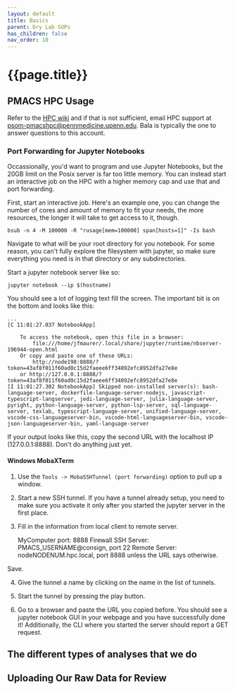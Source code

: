 ```yaml
---
layout: default
title: Basics
parent: Dry Lab SOPs
has_children: false
nav_order: 10
---
```

<!--Merge this page with intro to computation and Dry Lab SOP index-->
# {{page.title}}

## PMACS HPC Usage

Refer to the [HPC wiki](https://hpcwiki.pmacs.upenn.edu/index.php/HPC:User_Guide) and if that is not sufficient, email HPC support at [psom-pmacshpc@pennmedicine.upenn.edu](psom-pmacshpc@pennmedicine.upenn.edu). Bala is typically the one to answer questions to this account.

### Port Forwarding for Jupyter Notebooks

Occassionally, you'd want to program and use Jupyter Notebooks, but the 20GB limit on the Posix server is far too little memory. You can instead start an interactive job on the HPC with a higher memory cap and use that and port forwarding.

First, start an interactive job. Here's an example one, you can change the number of cores and amount of memory to fit your needs, the more resources, the longer it will take to get access to it, though.

`bsub -n 4 -M 100000 -R "rusage[mem=100000] span[hosts=1]" -Is bash`

Navigate to what will be your root directory for you notebook. For some reason, you can't fully explore the filesystem with jupyter, so make sure everything you need is in that directory or any subdirectories.

Start a jupyter notebook server like so:

`jupyter notebook --ip $(hostname)`

You should see a lot of logging text fill the screen. The important bit is on the bottom and looks like this:

    ...
    [C 11:01:27.037 NotebookApp]

        To access the notebook, open this file in a browser:
            file:///home/jfmaurer/.local/share/jupyter/runtime/nbserver-196944-open.html
        Or copy and paste one of these URLs:
            http://node198:8888/?token=43af8f011f60ad0c15d2faeee6ff34892efc8952dfa27e8e
        or http://127.0.0.1:8888/?token=43af8f011f60ad0c15d2faeee6ff34892efc8952dfa27e8e
    [I 11:01:27.302 NotebookApp] Skipped non-installed server(s): bash-language-server, dockerfile-language-server-nodejs, javascript-typescript-langserver, jedi-language-server, julia-language-server, pyright, python-language-server, python-lsp-server, sql-language-server, texlab, typescript-language-server, unified-language-server, vscode-css-languageserver-bin, vscode-html-languageserver-bin, vscode-json-languageserver-bin, yaml-language-server

If your output looks like this, copy the second URL with the localhost IP (127.0.0.1:8888). Don't do anything just yet.

#### Windows MobaXTerm

1) Use the `Tools -> MobaSSHTunnel (port forwarding)` option to pull up a window.

2) Start a new SSH tunnel.
If you have a tunnel already setup, you need to make sure you activate it only after you started the jupyter server in the first place.

3) Fill in the information from local client to remote server.

    MyComputer port: 8888
    Firewall
    SSH Server: PMACS_USERNAME@consign, port 22
    Remote Server: nodeNODENUM.hpc.local, port 8888 unless the URL says otherwise.

Save.

4) Give the tunnel a name by clicking on the name in the list of tunnels.

5) Start the tunnel by pressing the play button.

6) Go to a browser and paste the URL you copied before. You should see a jupyter notebook GUI in your webpage and you have successfully done it! Additionally, the CLI where you started the server should report a GET request.

## The different types of analyses that we do

## Uploading Our Raw Data for Review